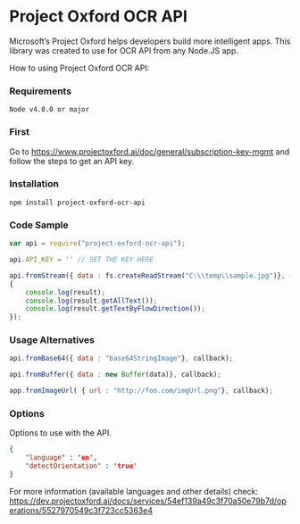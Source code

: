 # Project Oxford OCR API

Microsoft’s Project Oxford helps developers build more intelligent apps.
This library was created to use for OCR API from any Node.JS app.

How to using Project Oxford OCR API:

### Requirements

    Node v4.0.0 or major
    
### First
Go to  https://www.projectoxford.ai/doc/general/subscription-key-mgmt and follow the steps to get an API key.

### Installation

    npm install project-oxford-ocr-api
    
### Code Sample
```` js
var api = require("project-oxford-ocr-api");

api.API_KEY = '' // SET THE KEY HERE

api.fromStream({ data : fs.createReadStream("C:\\temp\\sample.jpg")}, (error,response,result) =>
{
    console.log(result);
    console.log(result.getAllText());
    console.log(result.getTextByFlowDirection());
});

````

### Usage Alternatives

```` js
api.fromBase64({ data : "base64StringImage"}, callback);

api.fromBuffer({ data : new Buffer(data)}, callback);

app.fromImageUrl( { url : "http://foo.com/imgUrl.png"}, callback);
````

### Options

Options to use with the API. 
````json
{
    "language" : 'en',
    "detectOrientation" : 'true'
}
````
For more information (available languages and other details) check:
https://dev.projectoxford.ai/docs/services/54ef139a49c3f70a50e79b7d/operations/5527970549c3f723cc5363e4





